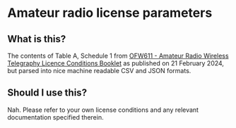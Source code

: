 # Amateur radio license parameters

## What is this?

The contents of Table A, Schedule 1 from [OFW611 - Amateur Radio  Wireless Telegraphy Licence Conditions Booklet](https://www.ofcom.org.uk/siteassets/resources/documents/spectrum/emf/emf-amateur-licence-terms-and-conditions.pdf?v=386197) as published on 21 February 2024, but parsed into nice machine readable CSV and JSON formats.

## Should I use this?

Nah. Please refer to your own license conditions and any relevant documentation specified therein.
